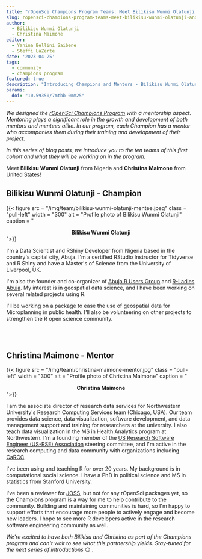 ```yaml
---
title: "rOpenSci Champions Program Teams: Meet Bilikisu Wunmi Olatunji and Christina Maimone"
slug: ropensci-champions-program-teams-meet-bilikisu-wunmi-olatunji-and-christina-maimone
author:
  - Bilikisu Wunmi Olatunji
  - Christina Maimone
editor:
  - Yanina Bellini Saibene
  - Steffi LaZerte  
date: '2023-04-25'
tags:
  - community
  - champions program
featured: true
description: "Introducing Champions and Mentors - Bilikisu Wunmi Olatunji and Christina Maimone"
params:
  doi: "10.59350/7mtbb-0mm25"
---
```


*We designed the [rOpenSci Champions Program](/champions/) with a mentorship aspect. Mentoring plays a significant role in the growth and development of both mentors and mentees alike. In our program, each Champion has a mentor who accompanies them during their training and development of their project.*

*In this series of blog posts, we introduce you to the ten teams of this first cohort and what they will be working on in the program.*

Meet **Bilikisu Wunmi Olatunji** from Nigeria and **Christina Maimone** from United States!


## Bilikisu Wunmi Olatunji - Champion

{{< figure src = "/img/team/bilikisu-wunmi-olatunji-mentee.jpeg" class = "pull-left" width = "300" alt = "Profile photo of Bilikisu Wunmi Olatunji" caption = "<center><strong>Bilikisu Wunmi Olatunji</strong></center>">}}

I'm a Data
Scientist and RShiny Developer from Nigeria based in the country's capital
city, Abuja. I'm a certified RStudio Instructor for Tidyverse and R Shiny and have a Master's of Science from the University of Liverpool, UK. 

I'm also the founder and co-organizer of [Abuja R Users Group](https://www.meetup.com/es/Abuja-R-User-Group-Meetup/) and 
[R-Ladies Abuja](https://www.meetup.com/es/rladies-abuja/). My interest is in geospatial data science, and I have been working on
several related projects using R. 

I'll be working on a package to ease the
use of geospatial data for Microplanning in public health. I'll also be volunteering on other projects to strengthen the R open science community.


</br>
</br>

## Christina Maimone - Mentor

{{< figure src = "/img/team/christina-maimone-mentor.jpg" class = "pull-left" width = "300" alt = "Profile photo of Christina Maimone" caption = "<center><strong>Christina Maimone</strong></center>">}}

I am the associate director of research data services for Northwestern University's Research Computing Services team (Chicago, USA). Our team provides data science, data visualization, software development, and data management support and training for researchers at the university. I also teach data visualization in the MS in Health Analytics program at Northwestern. I'm a founding member of the [US Research Software Engineer (US-RSE) Association](https://us-rse.org/) steering committee, and I'm active in the research computing and data community with organizations including [CaRCC](https://carcc.org/).

I've been using and teaching R for over 20 years. My background is in computational social science. I have a PhD in political science and MS in statistics from Stanford University.

I've been a reviewer for [JOSS](https://joss.theoj.org/), but not for any rOpenSci packages yet, so the Champions program is a way for me to help contribute to the community. Building and maintaining communities is hard, so I'm happy to support efforts that encourage more people to actively engage and become new leaders. I hope to see more R developers active in the research software engineering community as well.

_We're excited to have both Bilikisu and Christina as part of the Champions program and can't wait to see what this partnership yields. Stay-tuned for the next series of introductions_ 😉 .
